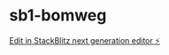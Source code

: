 # sb1-bomweg

[Edit in StackBlitz next generation editor ⚡️](https://stackblitz.com/~/github.com/borderxais/sb1-bomweg)